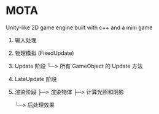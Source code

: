 # MOTA

Unity-like 2D game engine built with c++ and a mini game

1. 输入处理

2. 物理模拟 (FixedUpdate)

3. Update 阶段
   └─> 所有 GameObject 的 Update 方法

4. LateUpdate 阶段

5. 渲染阶段
   ├─> 渲染物体
   ├─> 计算光照和阴影

   └─> 后处理效果